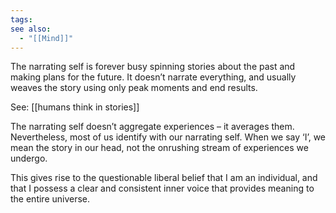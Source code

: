 ```yaml
---
tags: 
see also:
  - "[[Mind]]"
---
```

The narrating self is forever busy spinning stories about the past and making plans for the future. It doesn’t narrate everything, and usually weaves the story using only peak moments and end results.

See: [[humans think in stories]]

The narrating self doesn’t aggregate experiences – it averages them. Nevertheless, most of us identify with our narrating self. When we say ‘I’, we mean the story in our head, not the onrushing stream of experiences we undergo.

This gives rise to the questionable liberal belief that I am an individual, and that I possess a clear and consistent inner voice that provides meaning to the entire universe.

